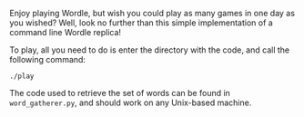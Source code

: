 Enjoy playing Wordle, but wish you could play as many games in one day as you wished? Well, look no further than this simple implementation of a command line Wordle replica! 

To play, all you need to do is enter the directory with the code, and call the following command:
```
./play
```

The code used to retrieve the set of words can be found in `word_gatherer.py`, and should work on any Unix-based machine.
